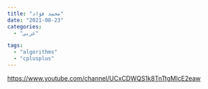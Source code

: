```yaml
---
title: "محمد فؤاد"
date: "2021-08-23"
categories:
  - "عربي"

tags:
  - "algorithms"
  - "cplusplus"
---
```


https://www.youtube.com/channel/UCxCDWQS1k8TnTtgMIcE2eaw
